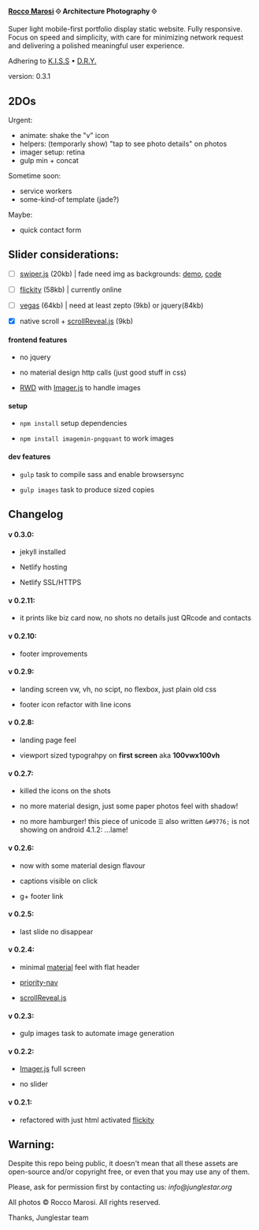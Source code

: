 #### [Rocco Marosi](http://roccomarosi.com) ⟐ Architecture Photography ⟐

Super light mobile-first portfolio display static website. Fully responsive. Focus on speed and simplicity, with care for minimizing network request and delivering a polished meaningful user experience.

Adhering to [K.I.S.S](https://en.wikipedia.org/wiki/KISS_principle) • [D.R.Y.](https://en.wikipedia.org/wiki/Don%27t_repeat_yourself)

version: 0.3.1


## 2DOs

Urgent:

- animate: shake the "v" icon
- helpers: (temporarly show) "tap to see photo details" on photos
- imager setup: retina
- gulp min + concat

Sometime soon:

- service workers
- some-kind-of template (jade?)

Maybe:

- quick contact form


## Slider considerations:

- [ ] [swiper.js](http://www.idangero.us/swiper/) (20kb) | fade need img as backgrounds: [demo](http://www.idangero.us/swiper/demos/16-effect-fade.html), [code](https://github.com/nolimits4web/Swiper/blob/master/demos/16-effect-fade.html)

- [ ] [flickity](http://flickity.metafizzy.co/) (58kb) | currently online

- [ ] [vegas](https://github.com/jaysalvat/vegas) (64kb) | need at least zepto (9kb) or jquery(84kb)

- [X] native scroll + [scrollReveal.js](https://github.com/jlmakes/scrollReveal.js/tree/master) (9kb)


#### frontend features

- no jquery

- no material design http calls (just good stuff in css)

- [RWD](https://en.wikipedia.org/wiki/Responsive_web_design) with [Imager.js](https://github.com/BBC-News/Imager.js/) to handle images

#### setup

- `npm install` setup dependencies

- `npm install imagemin-pngquant` to work images

#### dev features

- `gulp` task to compile sass and enable browsersync

- `gulp images` task to produce sized copies


## Changelog

#### v 0.3.0:

- jekyll installed

- Netlify hosting

- Netlify SSL/HTTPS

#### v 0.2.11:

- it prints like biz card now, no shots no details just QRcode and contacts

#### v 0.2.10:

- footer improvements

#### v 0.2.9:

- landing screen vw, vh, no scipt, no flexbox, just plain old css

- footer icon refactor with line icons

#### v 0.2.8:

- landing page feel

- viewport sized typograhpy on **first screen** aka **100vwx100vh**

#### v 0.2.7:

- killed the icons on the shots

- no more material design, just some paper photos feel with shadow!

- no more hamburger! this piece of unicode `☰` also written `&#9776;` is not showing on android 4.1.2:  ...lame!

#### v 0.2.6:

- now with some material design flavour

- captions visible on click

- g+ footer link

#### v 0.2.5:

- last slide no disappear

#### v 0.2.4:

- minimal [material](https://github.com/google/material-design-lite) feel with flat header

- [priority-nav](https://github.com/gijsroge/priority-navigation)

- [scrollReveal.js](https://github.com/jlmakes/scrollReveal.js/tree/master)

#### v 0.2.3:

- gulp images task to automate image generation

#### v 0.2.2:

 - [Imager.js](https://github.com/BBC-News/Imager.js) full screen

 - no slider

#### v 0.2.1:

- refactored with just html activated [flickity](http://flickity.metafizzy.co/)



## Warning:

Despite this repo being public, it doesn't mean that all these assets are open-source and/or copyright free, or even that you may use any of them.

Please, ask for permission first by contacting us: _info@junglestar.org_

All photos © Rocco Marosi. All rights reserved.

Thanks, Junglestar team
